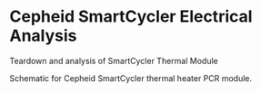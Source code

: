 # Cepheid SmartCycler Electrical Analysis
  Teardown and analysis of SmartCycler Thermal Module

 Schematic for Cepheid SmartCycler thermal heater PCR module.
